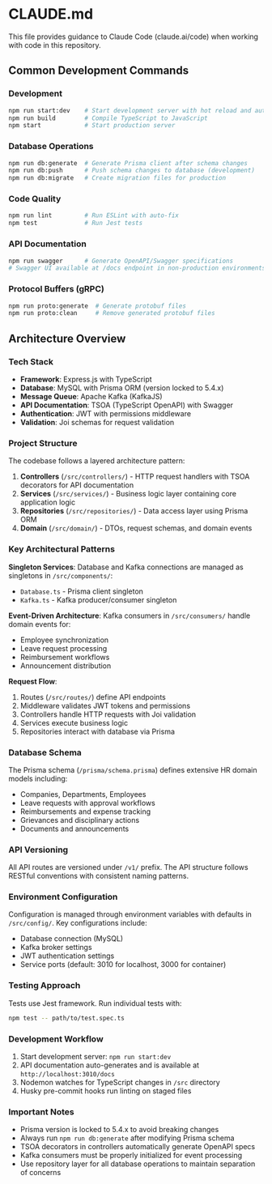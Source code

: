 # CLAUDE.md

This file provides guidance to Claude Code (claude.ai/code) when working with code in this repository.

## Common Development Commands

### Development
```bash
npm run start:dev    # Start development server with hot reload and auto-generated Swagger specs
npm run build        # Compile TypeScript to JavaScript
npm start            # Start production server
```

### Database Operations
```bash
npm run db:generate  # Generate Prisma client after schema changes
npm run db:push      # Push schema changes to database (development)
npm run db:migrate   # Create migration files for production
```

### Code Quality
```bash
npm run lint         # Run ESLint with auto-fix
npm test             # Run Jest tests
```

### API Documentation
```bash
npm run swagger      # Generate OpenAPI/Swagger specifications
# Swagger UI available at /docs endpoint in non-production environments
```

### Protocol Buffers (gRPC)
```bash
npm run proto:generate  # Generate protobuf files
npm run proto:clean     # Remove generated protobuf files
```

## Architecture Overview

### Tech Stack
- **Framework**: Express.js with TypeScript
- **Database**: MySQL with Prisma ORM (version locked to 5.4.x)
- **Message Queue**: Apache Kafka (KafkaJS)
- **API Documentation**: TSOA (TypeScript OpenAPI) with Swagger
- **Authentication**: JWT with permissions middleware
- **Validation**: Joi schemas for request validation

### Project Structure

The codebase follows a layered architecture pattern:

1. **Controllers** (`/src/controllers/`) - HTTP request handlers with TSOA decorators for API documentation
2. **Services** (`/src/services/`) - Business logic layer containing core application logic
3. **Repositories** (`/src/repositories/`) - Data access layer using Prisma ORM
4. **Domain** (`/src/domain/`) - DTOs, request schemas, and domain events

### Key Architectural Patterns

**Singleton Services**: Database and Kafka connections are managed as singletons in `/src/components/`:
- `Database.ts` - Prisma client singleton
- `Kafka.ts` - Kafka producer/consumer singleton

**Event-Driven Architecture**: Kafka consumers in `/src/consumers/` handle domain events for:
- Employee synchronization
- Leave request processing
- Reimbursement workflows
- Announcement distribution

**Request Flow**:
1. Routes (`/src/routes/`) define API endpoints
2. Middleware validates JWT tokens and permissions
3. Controllers handle HTTP requests with Joi validation
4. Services execute business logic
5. Repositories interact with database via Prisma

### Database Schema

The Prisma schema (`/prisma/schema.prisma`) defines extensive HR domain models including:
- Companies, Departments, Employees
- Leave requests with approval workflows
- Reimbursements and expense tracking
- Grievances and disciplinary actions
- Documents and announcements

### API Versioning

All API routes are versioned under `/v1/` prefix. The API structure follows RESTful conventions with consistent naming patterns.

### Environment Configuration

Configuration is managed through environment variables with defaults in `/src/config/`. Key configurations include:
- Database connection (MySQL)
- Kafka broker settings
- JWT authentication settings
- Service ports (default: 3010 for localhost, 3000 for container)

### Testing Approach

Tests use Jest framework. Run individual tests with:
```bash
npm test -- path/to/test.spec.ts
```

### Development Workflow

1. Start development server: `npm run start:dev`
2. API documentation auto-generates and is available at `http://localhost:3010/docs`
3. Nodemon watches for TypeScript changes in `/src` directory
4. Husky pre-commit hooks run linting on staged files

### Important Notes

- Prisma version is locked to 5.4.x to avoid breaking changes
- Always run `npm run db:generate` after modifying Prisma schema
- TSOA decorators in controllers automatically generate OpenAPI specs
- Kafka consumers must be properly initialized for event processing
- Use repository layer for all database operations to maintain separation of concerns